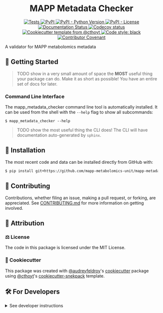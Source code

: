 <!--
<p align="center">
  <img src="https://github.com/mapp-metabolomics-unit/mapp-metadata-checker/raw/main/docs/source/logo.png" height="150">
</p>
-->

<h1 align="center">
  MAPP Metadata Checker
</h1>

<p align="center">
    <a href="https://github.com/mapp-metabolomics-unit/mapp-metadata-checker/actions/workflows/tests.yml">
        <img alt="Tests" src="https://github.com/mapp-metabolomics-unit/mapp-metadata-checker/workflows/tests.yml/badge.svg" />
    </a>
    <a href="https://pypi.org/project/mapp_metadata_checker">
        <img alt="PyPI" src="https://img.shields.io/pypi/v/mapp_metadata_checker" />
    </a>
    <a href="https://pypi.org/project/mapp_metadata_checker">
        <img alt="PyPI - Python Version" src="https://img.shields.io/pypi/pyversions/mapp_metadata_checker" />
    </a>
    <a href="https://github.com/mapp-metabolomics-unit/mapp-metadata-checker/blob/main/LICENSE">
        <img alt="PyPI - License" src="https://img.shields.io/pypi/l/mapp_metadata_checker" />
    </a>
    <a href='https://mapp_metadata_checker.readthedocs.io/en/latest/?badge=latest'>
        <img src='https://readthedocs.org/projects/mapp_metadata_checker/badge/?version=latest' alt='Documentation Status' />
    </a>
    <a href="https://codecov.io/gh/mapp-metabolomics-unit/mapp-metadata-checker/branch/main">
        <img src="https://codecov.io/gh/mapp-metabolomics-unit/mapp-metadata-checker/branch/main/graph/badge.svg" alt="Codecov status" />
    </a>  
    <a href="https://github.com/cthoyt/cookiecutter-python-package">
        <img alt="Cookiecutter template from @cthoyt" src="https://img.shields.io/badge/Cookiecutter-snekpack-blue" /> 
    </a>
    <a href='https://github.com/psf/black'>
        <img src='https://img.shields.io/badge/code%20style-black-000000.svg' alt='Code style: black' />
    </a>
    <a href="https://github.com/mapp-metabolomics-unit/mapp-metadata-checker/blob/main/.github/CODE_OF_CONDUCT.md">
        <img src="https://img.shields.io/badge/Contributor%20Covenant-2.1-4baaaa.svg" alt="Contributor Covenant"/>
    </a>
</p>

A validator for MAPP metabolomics metadata

## 💪 Getting Started

> TODO show in a very small amount of space the **MOST** useful thing your package can do.
> Make it as short as possible! You have an entire set of docs for later.

### Command Line Interface

The mapp_metadata_checker command line tool is automatically installed. It can
be used from the shell with the `--help` flag to show all subcommands:

```shell
$ mapp_metadata_checker --help
```

> TODO show the most useful thing the CLI does! The CLI will have documentation auto-generated
> by `sphinx`.

## 🚀 Installation

<!-- Uncomment this section after your first ``tox -e finish``
The most recent release can be installed from
[PyPI](https://pypi.org/project/mapp_metadata_checker/) with:

```shell
$ pip install mapp_metadata_checker
```
-->

The most recent code and data can be installed directly from GitHub with:

```bash
$ pip install git+https://github.com/mapp-metabolomics-unit/mapp-metadata-checker.git
```

## 👐 Contributing

Contributions, whether filing an issue, making a pull request, or forking, are appreciated. See
[CONTRIBUTING.md](https://github.com/mapp-metabolomics-unit/mapp-metadata-checker/blob/master/.github/CONTRIBUTING.md) for more information on getting involved.

## 👋 Attribution

### ⚖️ License

The code in this package is licensed under the MIT License.

<!--
### 📖 Citation

Citation goes here!
-->

<!--
### 🎁 Support

This project has been supported by the following organizations (in alphabetical order):

- [Harvard Program in Therapeutic Science - Laboratory of Systems Pharmacology](https://hits.harvard.edu/the-program/laboratory-of-systems-pharmacology/)

-->

<!--
### 💰 Funding

This project has been supported by the following grants:

| Funding Body                                             | Program                                                                                                                       | Grant           |
|----------------------------------------------------------|-------------------------------------------------------------------------------------------------------------------------------|-----------------|
| DARPA                                                    | [Automating Scientific Knowledge Extraction (ASKE)](https://www.darpa.mil/program/automating-scientific-knowledge-extraction) | HR00111990009   |
-->

### 🍪 Cookiecutter

This package was created with [@audreyfeldroy](https://github.com/audreyfeldroy)'s
[cookiecutter](https://github.com/cookiecutter/cookiecutter) package using [@cthoyt](https://github.com/cthoyt)'s
[cookiecutter-snekpack](https://github.com/cthoyt/cookiecutter-snekpack) template.

## 🛠️ For Developers

<details>
  <summary>See developer instructions</summary>

The final section of the README is for if you want to get involved by making a code contribution.

### Development Installation

To install in development mode, use the following:

```bash
$ git clone git+https://github.com/mapp-metabolomics-unit/mapp-metadata-checker.git
$ cd mapp-metadata-checker
$ pip install -e .
```

### 🥼 Testing

After cloning the repository and installing `tox` with `pip install tox`, the unit tests in the `tests/` folder can be
run reproducibly with:

```shell
$ tox
```

Additionally, these tests are automatically re-run with each commit in a [GitHub Action](https://github.com/mapp-metabolomics-unit/mapp-metadata-checker/actions?query=workflow%3ATests).

### 📖 Building the Documentation

The documentation can be built locally using the following:

```shell
$ git clone git+https://github.com/mapp-metabolomics-unit/mapp-metadata-checker.git
$ cd mapp-metadata-checker
$ tox -e docs
$ open docs/build/html/index.html
``` 

The documentation automatically installs the package as well as the `docs`
extra specified in the [`setup.cfg`](setup.cfg). `sphinx` plugins
like `texext` can be added there. Additionally, they need to be added to the
`extensions` list in [`docs/source/conf.py`](docs/source/conf.py).

### 📦 Making a Release

After installing the package in development mode and installing
`tox` with `pip install tox`, the commands for making a new release are contained within the `finish` environment
in `tox.ini`. Run the following from the shell:

```shell
$ tox -e finish
```

This script does the following:

1. Uses [Bump2Version](https://github.com/c4urself/bump2version) to switch the version number in the `setup.cfg`,
   `src/mapp_metadata_checker/version.py`, and [`docs/source/conf.py`](docs/source/conf.py) to not have the `-dev` suffix
2. Packages the code in both a tar archive and a wheel using [`build`](https://github.com/pypa/build)
3. Uploads to PyPI using [`twine`](https://github.com/pypa/twine). Be sure to have a `.pypirc` file configured to avoid the need for manual input at this
   step
4. Push to GitHub. You'll need to make a release going with the commit where the version was bumped.
5. Bump the version to the next patch. If you made big changes and want to bump the version by minor, you can
   use `tox -e bumpversion -- minor` after.
</details>
